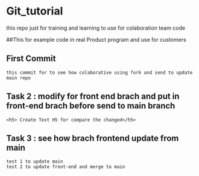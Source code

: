 # Git_tutorial
this repo just for training and learning to use for colaboration team code

##This for example code in real Product program and use for customers

## First Commit 
    this commit for to see how colaborative using fork and send to update main repo

## Task 2 : modify for front end brach and put in front-end brach before send to main branch
    <h5> Create Text H5 for compare the changed</h5>

## Task 3 : see how brach frontend update from main 
    test 1 to update main
    test 2 to update front-end and merge to main